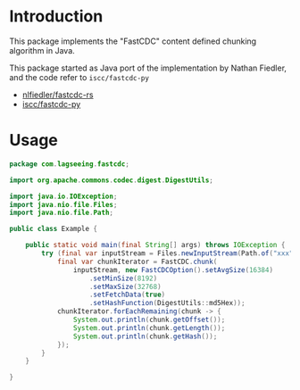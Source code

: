 # Introduction

This package implements the "FastCDC" content defined chunking algorithm in Java.

This package started as Java port of the implementation by Nathan Fiedler, and the code refer to `iscc/fastcdc-py`

- [nlfiedler/fastcdc-rs](https://github.com/nlfiedler/fastcdc-rs)
- [iscc/fastcdc-py](https://github.com/iscc/fastcdc-py)

# Usage

```java
package com.lagseeing.fastcdc;

import org.apache.commons.codec.digest.DigestUtils;

import java.io.IOException;
import java.nio.file.Files;
import java.nio.file.Path;

public class Example {

    public static void main(final String[] args) throws IOException {
        try (final var inputStream = Files.newInputStream(Path.of("xxx"))) {
            final var chunkIterator = FastCDC.chunk(
                inputStream, new FastCDCOption().setAvgSize(16384)
                    .setMinSize(8192)
                    .setMaxSize(32768)
                    .setFetchData(true)
                    .setHashFunction(DigestUtils::md5Hex));
            chunkIterator.forEachRemaining(chunk -> {
                System.out.println(chunk.getOffset());
                System.out.println(chunk.getLength());
                System.out.println(chunk.getHash());
            });
        }
    }

}
```